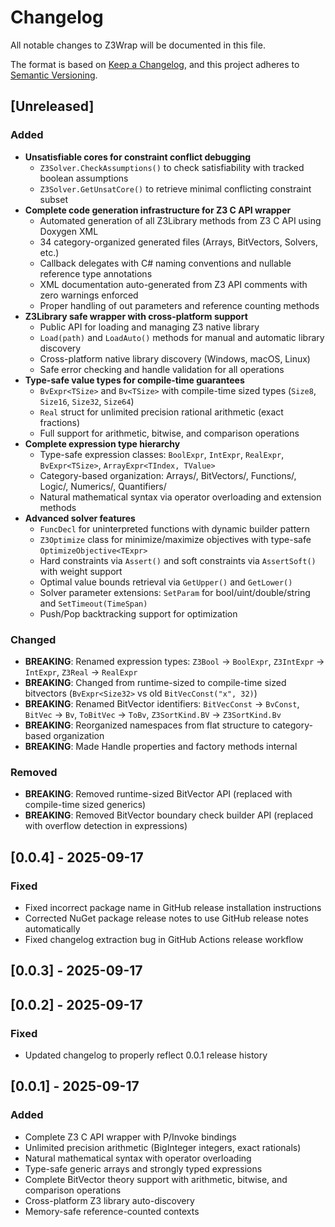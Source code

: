 # Changelog

All notable changes to Z3Wrap will be documented in this file.

The format is based on [Keep a Changelog](https://keepachangelog.com/en/1.0.0/),
and this project adheres to [Semantic Versioning](https://semver.org/spec/v2.0.0.html).

## [Unreleased]

### Added
- **Unsatisfiable cores for constraint conflict debugging**
  - `Z3Solver.CheckAssumptions()` to check satisfiability with tracked boolean assumptions
  - `Z3Solver.GetUnsatCore()` to retrieve minimal conflicting constraint subset
- **Complete code generation infrastructure for Z3 C API wrapper**
  - Automated generation of all Z3Library methods from Z3 C API using Doxygen XML
  - 34 category-organized generated files (Arrays, BitVectors, Solvers, etc.)
  - Callback delegates with C# naming conventions and nullable reference type annotations
  - XML documentation auto-generated from Z3 API comments with zero warnings enforced
  - Proper handling of out parameters and reference counting methods
- **Z3Library safe wrapper with cross-platform support**
  - Public API for loading and managing Z3 native library
  - `Load(path)` and `LoadAuto()` methods for manual and automatic library discovery
  - Cross-platform native library discovery (Windows, macOS, Linux)
  - Safe error checking and handle validation for all operations
- **Type-safe value types for compile-time guarantees**
  - `BvExpr<TSize>` and `Bv<TSize>` with compile-time sized types (`Size8`, `Size16`, `Size32`, `Size64`)
  - `Real` struct for unlimited precision rational arithmetic (exact fractions)
  - Full support for arithmetic, bitwise, and comparison operations
- **Complete expression type hierarchy**
  - Type-safe expression classes: `BoolExpr`, `IntExpr`, `RealExpr`, `BvExpr<TSize>`, `ArrayExpr<TIndex, TValue>`
  - Category-based organization: Arrays/, BitVectors/, Functions/, Logic/, Numerics/, Quantifiers/
  - Natural mathematical syntax via operator overloading and extension methods
- **Advanced solver features**
  - `FuncDecl` for uninterpreted functions with dynamic builder pattern
  - `Z3Optimize` class for minimize/maximize objectives with type-safe `OptimizeObjective<TExpr>`
  - Hard constraints via `Assert()` and soft constraints via `AssertSoft()` with weight support
  - Optimal value bounds retrieval via `GetUpper()` and `GetLower()`
  - Solver parameter extensions: `SetParam` for bool/uint/double/string and `SetTimeout(TimeSpan)`
  - Push/Pop backtracking support for optimization

### Changed
- **BREAKING**: Renamed expression types: `Z3Bool` → `BoolExpr`, `Z3IntExpr` → `IntExpr`, `Z3Real` → `RealExpr`
- **BREAKING**: Changed from runtime-sized to compile-time sized bitvectors (`BvExpr<Size32>` vs old `BitVecConst("x", 32)`)
- **BREAKING**: Renamed BitVector identifiers: `BitVecConst` → `BvConst`, `BitVec` → `Bv`, `ToBitVec` → `ToBv`, `Z3SortKind.BV` → `Z3SortKind.Bv`
- **BREAKING**: Reorganized namespaces from flat structure to category-based organization
- **BREAKING**: Made Handle properties and factory methods internal

### Removed
- **BREAKING**: Removed runtime-sized BitVector API (replaced with compile-time sized generics)
- **BREAKING**: Removed BitVector boundary check builder API (replaced with overflow detection in expressions)

## [0.0.4] - 2025-09-17

### Fixed
- Fixed incorrect package name in GitHub release installation instructions
- Corrected NuGet package release notes to use GitHub release notes automatically
- Fixed changelog extraction bug in GitHub Actions release workflow

## [0.0.3] - 2025-09-17

## [0.0.2] - 2025-09-17

### Fixed
- Updated changelog to properly reflect 0.0.1 release history

## [0.0.1] - 2025-09-17

### Added
- Complete Z3 C API wrapper with P/Invoke bindings
- Unlimited precision arithmetic (BigInteger integers, exact rationals)
- Natural mathematical syntax with operator overloading
- Type-safe generic arrays and strongly typed expressions
- Complete BitVector theory support with arithmetic, bitwise, and comparison operations
- Cross-platform Z3 library auto-discovery
- Memory-safe reference-counted contexts